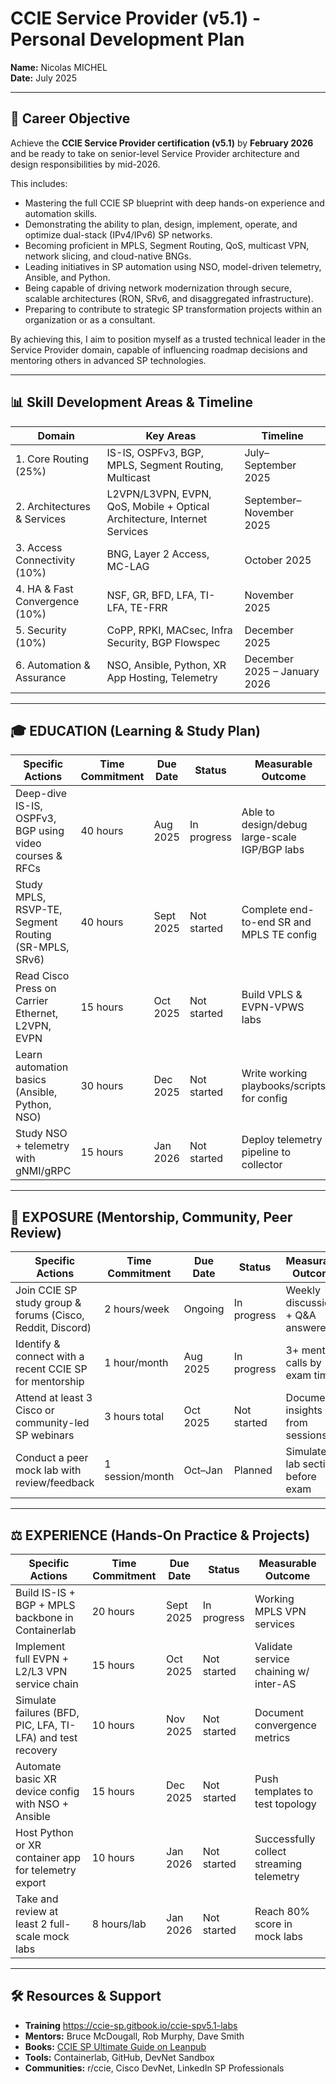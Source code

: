 # CCIE Service Provider (v5.1) - Personal Development Plan

**Name:** Nicolas MICHEL  
**Date:** July 2025  

---

## 🌟 Career Objective

Achieve the **CCIE Service Provider certification (v5.1)** by **February 2026** and be ready to take on senior-level Service Provider architecture and design responsibilities by mid-2026.

This includes:
- Mastering the full CCIE SP blueprint with deep hands-on experience and automation skills.
- Demonstrating the ability to plan, design, implement, operate, and optimize dual-stack (IPv4/IPv6) SP networks.
- Becoming proficient in MPLS, Segment Routing, QoS, multicast VPN, network slicing, and cloud-native BNGs.
- Leading initiatives in SP automation using NSO, model-driven telemetry, Ansible, and Python.
- Being capable of driving network modernization through secure, scalable architectures (RON, SRv6, and disaggregated infrastructure).
- Preparing to contribute to strategic SP transformation projects within an organization or as a consultant.

By achieving this, I aim to position myself as a trusted technical leader in the Service Provider domain, capable of influencing roadmap decisions and mentoring others in advanced SP technologies.

---

## 📊 Skill Development Areas & Timeline

| Domain                         | Key Areas                                                                 | Timeline                        |
|--------------------------------|---------------------------------------------------------------------------|---------------------------------|
| 1. Core Routing (25%)          | IS-IS, OSPFv3, BGP, MPLS, Segment Routing, Multicast                      | July–September 2025            |
| 2. Architectures & Services    | L2VPN/L3VPN, EVPN, QoS, Mobile + Optical Architecture, Internet Services | September–November 2025        |
| 3. Access Connectivity (10%)   | BNG, Layer 2 Access, MC-LAG                                               | October 2025                   |
| 4. HA & Fast Convergence (10%) | NSF, GR, BFD, LFA, TI-LFA, TE-FRR                                         | November 2025                  |
| 5. Security (10%)              | CoPP, RPKI, MACsec, Infra Security, BGP Flowspec                          | December 2025                  |
| 6. Automation & Assurance      | NSO, Ansible, Python, XR App Hosting, Telemetry                           | December 2025 – January 2026   |

---

## 🎓 EDUCATION (Learning & Study Plan)

| Specific Actions                                              | Time Commitment | Due Date   | Status       | Measurable Outcome                           |
|---------------------------------------------------------------|-----------------|------------|--------------|----------------------------------------------|
| Deep-dive IS-IS, OSPFv3, BGP using video courses & RFCs       | 40 hours        | Aug 2025   | In progress  | Able to design/debug large-scale IGP/BGP labs |
| Study MPLS, RSVP-TE, Segment Routing (SR-MPLS, SRv6)          | 40 hours        | Sept 2025  | Not started  | Complete end-to-end SR and MPLS TE config    |
| Read Cisco Press on Carrier Ethernet, L2VPN, EVPN             | 15 hours        | Oct 2025   | Not started  | Build VPLS & EVPN-VPWS labs                  |
| Learn automation basics (Ansible, Python, NSO)                | 30 hours        | Dec 2025   | Not started  | Write working playbooks/scripts for config   |
| Study NSO + telemetry with gNMI/gRPC                          | 15 hours        | Jan 2026   | Not started  | Deploy telemetry pipeline to collector       |

---

## 🤝 EXPOSURE (Mentorship, Community, Peer Review)

| Specific Actions                                              | Time Commitment | Due Date     | Status       | Measurable Outcome                      |
|---------------------------------------------------------------|-----------------|--------------|--------------|-----------------------------------------|
| Join CCIE SP study group & forums (Cisco, Reddit, Discord)   | 2 hours/week    | Ongoing      | In progress  | Weekly discussions + Q&A answered       |
| Identify & connect with a recent CCIE SP for mentorship       | 1 hour/month    | Aug 2025     | In progress  | 3+ mentor calls by exam time            |
| Attend at least 3 Cisco or community-led SP webinars          | 3 hours total   | Oct 2025     | Not started  | Document insights from sessions         |
| Conduct a peer mock lab with review/feedback                  | 1 session/month | Oct–Jan      | Planned      | Simulate 3 lab sections before exam     |

---

## ⚖️ EXPERIENCE (Hands-On Practice & Projects)

| Specific Actions                                              | Time Commitment | Due Date   | Status       | Measurable Outcome                           |
|---------------------------------------------------------------|-----------------|------------|--------------|----------------------------------------------|
| Build IS-IS + BGP + MPLS backbone in Containerlab             | 20 hours        | Sept 2025  | In progress  | Working MPLS VPN services                   |
| Implement full EVPN + L2/L3 VPN service chain                 | 15 hours        | Oct 2025   | Not started  | Validate service chaining w/ inter-AS       |
| Simulate failures (BFD, PIC, LFA, TI-LFA) and test recovery   | 10 hours        | Nov 2025   | Not started  | Document convergence metrics                |
| Automate basic XR device config with NSO + Ansible            | 15 hours        | Dec 2025   | Not started  | Push templates to test topology             |
| Host Python or XR container app for telemetry export          | 10 hours        | Jan 2026   | Not started  | Successfully collect streaming telemetry    |
| Take and review at least 2 full-scale mock labs               | 8 hours/lab     | Jan 2026   | Not started  | Reach 80% score in mock labs                |

---

## 🛠️ Resources & Support

- **Training** https://ccie-sp.gitbook.io/ccie-spv5.1-labs
- **Mentors:** Bruce McDougall, Rob Murphy, Dave Smith  
- **Books:** [CCIE SP Ultimate Guide on Leanpub](https://leanpub.com/b/cciespultimate)  
- **Tools:** Containerlab, GitHub, DevNet Sandbox  
- **Communities:** r/ccie, Cisco DevNet, LinkedIn SP Professionals  